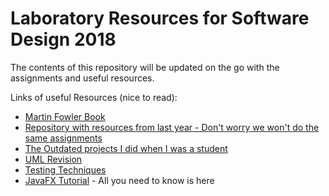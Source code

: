 # Laboratory Resources for Software Design 2018

The contents of this repository will be updated on the go with the assignments and useful resources.

Links of useful Resources (nice to read):

*	[Martin Fowler Book](http://disi.unal.edu.co/dacursci/sistemasycomputacion/docs/SWEBOK/Systems%20Engineering%20-%20EAA%20-%20Patterns%20of%20Enterprise%20Application%20Architecture%20-%20Addison%20Wesley.pdf "Martin Fowler PEAA")
*	[Repository with resources from last year - Don't worry we won't do the same assignments](https://github.com/SoftwareDesign2017/SoftwareDesign2017 "SoftwareDesign2017") 
*	[The Outdated projects I did when I was a student](https://github.com/buzea/Software-Design "Mambo Jambo Jibberish")
*	[UML Revision](https://drive.google.com/open?id=1Hkn_BHRFjm42G_R1VN0k3cQntGX5Hv-7)
*	[Testing Techniques](https://drive.google.com/open?id=1CBZvPDo31fNXHSWTjsn9rCQwPQHiN8ct)
*	[JavaFX Tutorial](https://www.youtube.com/playlist?list=PL6gx4Cwl9DGBzfXLWLSYVy8EbTdpGbUIG) - All you need to know is here